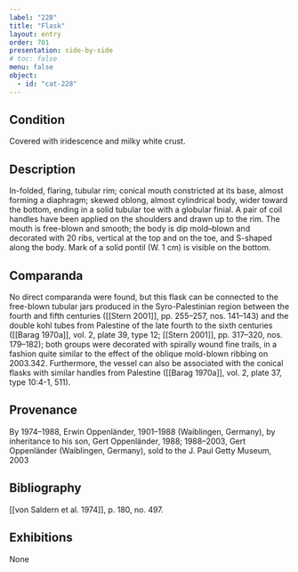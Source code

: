 ```yaml
---
label: "228"
title: "Flask"
layout: entry
order: 701
presentation: side-by-side
# toc: false
menu: false
object:
  - id: "cat-228"
---
```


## Condition

Covered with iridescence and milky white crust.

## Description

In-folded, flaring, tubular rim; conical mouth constricted at its base, almost forming a diaphragm; skewed oblong, almost cylindrical body, wider toward the bottom, ending in a solid tubular toe with a globular finial. A pair of coil handles have been applied on the shoulders and drawn up to the rim. The mouth is free-blown and smooth; the body is dip mold–blown and decorated with 20 ribs, vertical at the top and on the toe, and S-shaped along the body. Mark of a solid pontil (W. 1 cm) is visible on the bottom.

## Comparanda

No direct comparanda were found, but this flask can be connected to the free-blown tubular jars produced in the Syro-Palestinian region between the fourth and fifth centuries ([[Stern 2001]], pp. 255–257, nos. 141–143) and the double kohl tubes from Palestine of the late fourth to the sixth centuries ([[Barag 1970a]], vol. 2, plate 39, type 12; [[Stern 2001]], pp. 317–320, nos. 179–182); both groups were decorated with spirally wound fine trails, in a fashion quite similar to the effect of the oblique mold-blown ribbing on 2003.342. Furthermore, the vessel can also be associated with the conical flasks with similar handles from Palestine ([[Barag 1970a]], vol. 2, plate 37, type 10:4-1, 511).

## Provenance

By 1974–1988, Erwin Oppenländer, 1901–1988 (Waiblingen, Germany), by inheritance to his son, Gert Oppenländer, 1988; 1988–2003, Gert Oppenländer (Waiblingen, Germany), sold to the J. Paul Getty Museum, 2003

## Bibliography

[[von Saldern et al. 1974]], p. 180, no. 497.

## Exhibitions

None